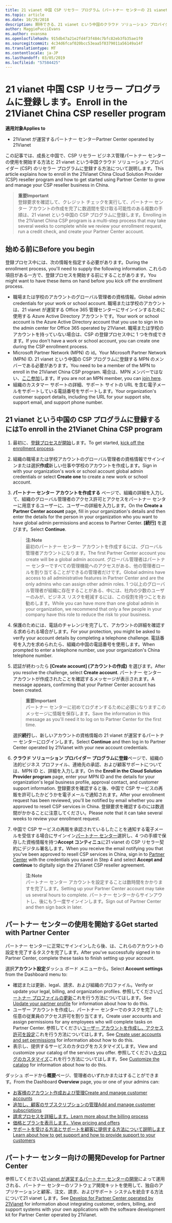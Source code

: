 ```yaml
---
title: 21 vianet 中国 CSP リセラー プログラム (パートナー センターの 21 vianet が運営) に登録します。
ms.topic: article
ms.date: 10/29/2018
description: 期待できる、21 vianet という中国のクラウド ソリューション プロバイダー プログラムに登録するとします。
author: MaggiePucciEvans
ms.author: evansma
ms.openlocfilehash: 915db47a21e2fd4f3f484c7bfc82eb3fb35ae1f0
ms.sourcegitcommit: 4c34d6fcaf020bcc53eaa5f0379011a56149a14f
ms.translationtype: MT
ms.contentlocale: ja-JP
ms.lasthandoff: 03/05/2019
ms.locfileid: "57584425"
---
```

# <a name="enroll-in-the-21vianet-china-csp-reseller-program"></a><span data-ttu-id="7b913-103">21 vianet 中国 CSP リセラー プログラムに登録します。</span><span class="sxs-lookup"><span data-stu-id="7b913-103">Enroll in the 21Vianet China CSP reseller program</span></span>

<span data-ttu-id="7b913-104">**適用対象**</span><span class="sxs-lookup"><span data-stu-id="7b913-104">**Applies to**</span></span>

-   <span data-ttu-id="7b913-105">21Vianet が運営するパートナー センター</span><span class="sxs-lookup"><span data-stu-id="7b913-105">Partner Center operated by 21Vianet</span></span>

<span data-ttu-id="7b913-106">この記事では、成長と中国で、CSP リセラー ビジネス管理パートナー センターの使用を開始する方法と 21 vianet という中国クラウド ソリューション プロバイダー (CSP) のリセラー プログラムに登録する方法について説明します。</span><span class="sxs-lookup"><span data-stu-id="7b913-106">This article explains how to enroll in the 21Vianet China Cloud Solution Provider (CSP) reseller program and how to get started using Partner Center to grow and manage your CSP reseller business in China.</span></span>

><span data-ttu-id="7b913-107">**重要**</span><span class="sxs-lookup"><span data-stu-id="7b913-107">**Important**</span></span><br><span data-ttu-id="7b913-108">登録要求を確認して、クレジット チェックを実行して、パートナー センター アカウントの作成を完了に数週間を受け取る可能性のある複数の手順は、21 vianet という中国の CSP プログラムに登録します。</span><span class="sxs-lookup"><span data-stu-id="7b913-108">Enrolling in the 21Vianet China CSP program is a multi-step process that may take several weeks to complete while we review your enrollment request, run a credit check, and create your Partner Center account.</span></span>

## <a name="before-you-begin"></a><span data-ttu-id="7b913-109">始める前に</span><span class="sxs-lookup"><span data-stu-id="7b913-109">Before you begin</span></span>

<span data-ttu-id="7b913-110">登録プロセス中には、次の情報を指定する必要があります。</span><span class="sxs-lookup"><span data-stu-id="7b913-110">During the enrollment process, you'll need to supply the following information.</span></span> <span data-ttu-id="7b913-111">これらの項目がある一方で、登録プロセスを開始する前にすることがあります。</span><span class="sxs-lookup"><span data-stu-id="7b913-111">You might want to have these items on hand before you kick off the enrollment process.</span></span> 

-  <span data-ttu-id="7b913-112">職場または学校のアカウントのグローバル管理者の資格情報。</span><span class="sxs-lookup"><span data-stu-id="7b913-112">Global admin credentials for your work or school account.</span></span> <span data-ttu-id="7b913-113">職場または学校のアカウントは、21 vianet が運営する Office 365 管理センターにサインインするために使用する Azure Active Directory アカウントです。</span><span class="sxs-lookup"><span data-stu-id="7b913-113">Your work or school account is the Azure Active Directory account that you use to sign in to the admin center for Office 365 operated by 21Vianet.</span></span> <span data-ttu-id="7b913-114">職場または学校のアカウントを持っていない場合は、CSP の登録プロセス中に 1 つを作成できます。</span><span class="sxs-lookup"><span data-stu-id="7b913-114">If you don't have a work or school account, you can create one during the CSP enrollment process.</span></span>    
-  <span data-ttu-id="7b913-115">Microsoft Partner Network (MPN) の id。</span><span class="sxs-lookup"><span data-stu-id="7b913-115">Your Microsoft Partner Network (MPN) ID.</span></span> <span data-ttu-id="7b913-116">21 vianet という中国の CSP プログラムに登録する MPN のメンバーである必要があります。</span><span class="sxs-lookup"><span data-stu-id="7b913-116">You need to be a member of the MPN to enroll in the 21Vianet China CSP program.</span></span> <span data-ttu-id="7b913-117">場合は、MPN メンバーではない、[ここ参加](https://partners.microsoft.com/PartnerProgram/simplifiedenrollment.aspx)します。</span><span class="sxs-lookup"><span data-stu-id="7b913-117">If you are not an MPN member, you can [join here](https://partners.microsoft.com/PartnerProgram/simplifiedenrollment.aspx).</span></span> 
-  <span data-ttu-id="7b913-118">組織のカスタマー サポートの詳細、サポート サイトの URL を含む電子メールをサポートしている電話番号をサポートします。</span><span class="sxs-lookup"><span data-stu-id="7b913-118">Your organization's customer support details, including the URL for your support site, support email, and support phone number.</span></span>


## <a name="to-enroll-in-the-21vianet-china-csp-program"></a><span data-ttu-id="7b913-119">21 vianet という中国の CSP プログラムに登録するには</span><span class="sxs-lookup"><span data-stu-id="7b913-119">To enroll in the 21Vianet China CSP program</span></span> 

1. <span data-ttu-id="7b913-120">最初に、[登録プロセスが開始](https://partner.partnercenter.microsoftonline.cn/register/resellercnjoinnow)します。</span><span class="sxs-lookup"><span data-stu-id="7b913-120">To get started, [kick off the enrollment process](https://partner.partnercenter.microsoftonline.cn/register/resellercnjoinnow).</span></span>

2. <span data-ttu-id="7b913-121">組織の職場または学校アカウントのグローバル管理者の資格情報でサインインまたは選択**作成**新しい仕事や学校のアカウントを作成します。</span><span class="sxs-lookup"><span data-stu-id="7b913-121">Sign in with your organization's work or school account global admin credentials or select **Create one** to create a new work or school account.</span></span>

3. <span data-ttu-id="7b913-122">**パートナー センター アカウントを作成する** ページで、組織の詳細を入力して、組織のグローバル管理者のアクセス許可とアクセスをパートナー センターに用意するユーザーに、ユーザーの詳細を入力します。</span><span class="sxs-lookup"><span data-stu-id="7b913-122">On the **Create a Partner Center account** page, fill in your organization's details and then enter the details for the person in your organization who you want to have global admin permissions and access to Partner Center.</span></span> <span data-ttu-id="7b913-123">**[続行]** を選びます。</span><span class="sxs-lookup"><span data-stu-id="7b913-123">Select **Continue**.</span></span>

    ><span data-ttu-id="7b913-124">**注:**</span><span class="sxs-lookup"><span data-stu-id="7b913-124">**Note**</span></span><br><span data-ttu-id="7b913-125">最初のパートナー センター アカウントを作成するには、グローバル管理者アカウントになります。</span><span class="sxs-lookup"><span data-stu-id="7b913-125">The first Partner Center account you create will be a global admin account.</span></span> <span data-ttu-id="7b913-126">グローバル管理者はパートナー センターですべての管理機能へのアクセスがある、他の管理者ロールを割り当てることができるの管理者だけです。</span><span class="sxs-lookup"><span data-stu-id="7b913-126">Global admins have access to all administrative features in Partner Center and are the only admins who can assign other admin roles.</span></span> <span data-ttu-id="7b913-127">1 つ以上のグローバル管理者が組織に存在することがある、中には、社内の少数のユーザーのみが、ビジネス リスクを軽減するには、この役割を持つことをお勧めします。</span><span class="sxs-lookup"><span data-stu-id="7b913-127">While you can have more than one global admin in your organization, we recommend that only a few people in your company have this role to reduce the risk to your business.</span></span>
    
4. <span data-ttu-id="7b913-128">保護のためには、電話のチャレンジを完了して、アカウントの詳細を確認する求められる場合がします。</span><span class="sxs-lookup"><span data-stu-id="7b913-128">For your protection, you might be asked to verify your account details by completing a telephone challenge.</span></span> <span data-ttu-id="7b913-129">電話番号を入力を求められたら、組織の中国の電話番号を使用します。</span><span class="sxs-lookup"><span data-stu-id="7b913-129">When prompted to enter a telephone number, use your organization's China telephone number.</span></span> 

4. <span data-ttu-id="7b913-130">認証が終わったら **[Create account] (アカウントの作成)** を選びます。</span><span class="sxs-lookup"><span data-stu-id="7b913-130">After you resolve the challenge, select **Create account**.</span></span> <span data-ttu-id="7b913-131">パートナー センター アカウントが作成されたことを確認するメッセージが表示されます。</span><span class="sxs-lookup"><span data-stu-id="7b913-131">A message appears, confirming that your Partner Center account has been created.</span></span>
 
    ><span data-ttu-id="7b913-132">**重要**</span><span class="sxs-lookup"><span data-stu-id="7b913-132">**Important**</span></span><br><span data-ttu-id="7b913-133">パートナー センターに初めてログオンするために必要になりますこのメッセージに情報を保存します。</span><span class="sxs-lookup"><span data-stu-id="7b913-133">Save the information in this message as you'll need it to log on to Partner Center for the first time.</span></span>   
    
    <span data-ttu-id="7b913-134">選択**続行**し、新しいアカウントの資格情報の 21 vianet が運営するパートナー センターにログインします。</span><span class="sxs-lookup"><span data-stu-id="7b913-134">Select **Continue** and then log in to Partner Center operated by 21Vianet with your new account credentials.</span></span> 
    
5. <span data-ttu-id="7b913-135">**クラウド ソリューション プロバイダー プログラムに登録**ページで、組織の法的ビジネス プロファイル、連絡先の承認、および顧客サポートについては、MPN ID と、詳細を入力します。</span><span class="sxs-lookup"><span data-stu-id="7b913-135">On the **Enroll in the Cloud Solution Provider program** page, enter your MPN ID and the details for your organization's legal business profile, approval contact, and customer support information.</span></span> <span data-ttu-id="7b913-136">登録要求を確認すると後、中国で CSP サービスの再販を許可したかどうかを電子メールで通知されます。</span><span class="sxs-lookup"><span data-stu-id="7b913-136">After your enrollment request has been reviewed, you'll be notified by email whether you are approved to resell CSP services in China.</span></span> <span data-ttu-id="7b913-137">登録要求を確認するのには数週間がかかることに注意してください。</span><span class="sxs-lookup"><span data-stu-id="7b913-137">Please note that it can take several weeks to review your enrollment request.</span></span>

6. <span data-ttu-id="7b913-138">中国で CSP サービスの再販を承認されているしたことを通知する電子メールを受信する場合にサインイン[パートナー センター](https://partner.partnercenter.microsoftonline.cn/pcv/dashboard/overview)選択し、4 つの手順で保存した資格情報を持つ**Accept コンティニュ**に21 vianet の CSP リセラー契約にデジタル署名します。</span><span class="sxs-lookup"><span data-stu-id="7b913-138">When you receive the email notifying you that you've been approved to resell CSP services in China, sign in to [Partner Center](https://partner.partnercenter.microsoftonline.cn/pcv/dashboard/overview) with the credentials you saved in Step 4 and select **Accept and continue** to digitally sign the 21Vianet CSP reseller agreement.</span></span>
 
    ><span data-ttu-id="7b913-139">**注:**</span><span class="sxs-lookup"><span data-stu-id="7b913-139">**Note**</span></span><br><span data-ttu-id="7b913-140">パートナー センター アカウントを設定することは数時間をかかりますを完了します。</span><span class="sxs-lookup"><span data-stu-id="7b913-140">Setting up your Partner Center account may take us several hours to complete.</span></span> <span data-ttu-id="7b913-141">パートナー センターからサインアウトし、後にもう一度サインインします。</span><span class="sxs-lookup"><span data-stu-id="7b913-141">Sign out of Partner Center and then sign back in later.</span></span>

## <a name="get-started-with-partner-center"></a><span data-ttu-id="7b913-142">パートナー センターの使用を開始する</span><span class="sxs-lookup"><span data-stu-id="7b913-142">Get started with Partner Center</span></span>

<span data-ttu-id="7b913-143">パートナー センターに正常にサインインしたら後、は、これらのアカウントの設定を完了するタスクを完了します。</span><span class="sxs-lookup"><span data-stu-id="7b913-143">After you've successfully signed in to Partner Center, complete these tasks to finish setting up your account.</span></span> 

<span data-ttu-id="7b913-144">選択**アカウント設定**ダッシュ ボード メニューから。</span><span class="sxs-lookup"><span data-stu-id="7b913-144">Select **Account settings** from the Dashboard menu to:</span></span>

-  <span data-ttu-id="7b913-145">確認または更新、legal、請求、および組織のプロファイル。</span><span class="sxs-lookup"><span data-stu-id="7b913-145">Verify or update your legal, billing, and organization profiles.</span></span> <span data-ttu-id="7b913-146">参照してください[パートナー プロファイルの更新](https://msdn.microsoft.com/partner-china/update-your-partner-profile)これを行う方法についてはします。</span><span class="sxs-lookup"><span data-stu-id="7b913-146">See [Update your partner profile](https://msdn.microsoft.com/partner-china/update-your-partner-profile) for information about how to do this.</span></span>
-  <span data-ttu-id="7b913-147">ユーザー アカウントを作成し、パートナー センターでのタスクを完了した任意の従業員のアクセス許可を割り当てます。</span><span class="sxs-lookup"><span data-stu-id="7b913-147">Create user accounts and assign permissions for any employees who will complete tasks on Partner Center.</span></span> <span data-ttu-id="7b913-148">参照してください[ユーザー アカウントを作成し、アクセス許可を設定](https://msdn.microsoft.com/partner-china/create-user-accounts-and-set-permissions)これを行う方法についてはします。</span><span class="sxs-lookup"><span data-stu-id="7b913-148">See [Create user accounts and set permissions](https://msdn.microsoft.com/partner-china/create-user-accounts-and-set-permissions) for information about how to do this.</span></span>
-  <span data-ttu-id="7b913-149">表示し、提供するサービスのカタログをカスタマイズします。</span><span class="sxs-lookup"><span data-stu-id="7b913-149">View and customize your catalog of the services you offer.</span></span> <span data-ttu-id="7b913-150">参照してください[カタログのカスタマイズ](https://msdn.microsoft.com/partner-china/customize-the-catalog)これを行う方法についてはします。</span><span class="sxs-lookup"><span data-stu-id="7b913-150">See [Customize the catalog](https://msdn.microsoft.com/partner-china/customize-the-catalog) for information about how to do this.</span></span>

<span data-ttu-id="7b913-151">ダッシュ ボードから**概要**ページ、管理者のいずれかまたはすることができます。</span><span class="sxs-lookup"><span data-stu-id="7b913-151">From the Dashboard **Overview** page, you or one of your admins can:</span></span>

-  [<span data-ttu-id="7b913-152">お客様のアカウント作成および管理</span><span class="sxs-lookup"><span data-stu-id="7b913-152">Create and manage customer accounts</span></span>](customer-accounts.md)
-  [<span data-ttu-id="7b913-153">追加し、顧客のサブスクリプションの管理</span><span class="sxs-lookup"><span data-stu-id="7b913-153">Add and manage customer subscriptions</span></span>](customer-subscriptions.md)
-  [<span data-ttu-id="7b913-154">請求プロセスを詳細します。</span><span class="sxs-lookup"><span data-stu-id="7b913-154">Learn more about the billing process</span></span>](billing.md)
-  [<span data-ttu-id="7b913-155">価格とプランを表示します。</span><span class="sxs-lookup"><span data-stu-id="7b913-155">View pricing and offers</span></span>](see-offers-and-pricing.md)
-  [<span data-ttu-id="7b913-156">サポートを受ける方法とサポートを顧客に提供する方法について説明します</span><span class="sxs-lookup"><span data-stu-id="7b913-156">Learn about how to get support and how to provide support to your customers</span></span>](customer-support.md)

## <a name="develop-for-partner-center"></a><span data-ttu-id="7b913-157">パートナー センター向けの開発</span><span class="sxs-lookup"><span data-stu-id="7b913-157">Develop for Partner Center</span></span>

<span data-ttu-id="7b913-158">参照してください[21 vianet が運営するパートナー センターの開発](https://msdn.microsoft.com/partner-china/develop-for-partner-center)によって運用される、パートナー センターのソフトウェア開発キットを使用して、独自のアプリケーションと顧客、注文、請求、およびサポート システムを統合する方法について21 vianet します。</span><span class="sxs-lookup"><span data-stu-id="7b913-158">See [Develop for Partner Center operated by 21Vianet](https://msdn.microsoft.com/partner-china/develop-for-partner-center) for information about integrating customer, orders, billing, and support systems with your own applications with the software development kit for Partner Center operated by 21Vianet.</span></span> 







